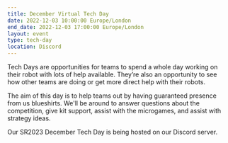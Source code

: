 ```yaml
---
title: December Virtual Tech Day
date: 2022-12-03 10:00:00 Europe/London
end_date: 2022-12-03 17:00:00 Europe/London
layout: event
type: tech-day
location: Discord
---
```


Tech Days are opportunities for teams to spend a whole day working on their
robot with lots of help available. They’re also an opportunity to see how other
teams are doing or get more direct help with their robots.

The aim of this day is to help teams out by having guaranteed presence from us
blueshirts. We'll be around to answer questions about the competition, give kit
support, assist with the microgames, and assist with strategy ideas.

Our SR2023 December Tech Day is being hosted on our Discord server.
